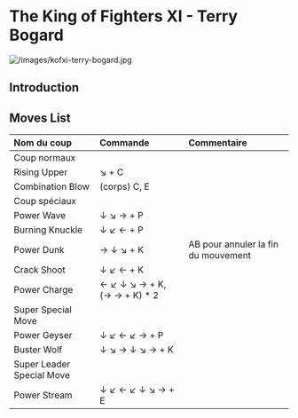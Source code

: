 # The King of Fighters XI - Terry Bogard

![](/images/kofxi-terry-bogard.jpg "/images/kofxi-terry-bogard.jpg")

## Introduction

## Moves List

| Nom du coup               | Commande                      | Commentaire                         |
|:--------------------------|:------------------------------|:------------------------------------|
| Coup normaux              |                               |                                     |
| Rising Upper              | ↘ + C                         |                                     |
| Combination Blow          | (corps) C, E                  |                                     |
| Coup spéciaux             |                               |                                     |
| Power Wave                | ↓ ↘ → + P                     |                                     |
| Burning Knuckle           | ↓ ↙ ← + P                     |                                     |
| Power Dunk                | → ↓ ↘ + K                     | AB pour annuler la fin du mouvement |
| Crack Shoot               | ↓ ↙ ← + K                     |                                     |
| Power Charge              | ← ↙ ↓ ↘ → + K, (→ → + K) \* 2 |                                     |
| Super Special Move        |                               |                                     |
| Power Geyser              | ↓ ↙ ← ↙ → + P                 |                                     |
| Buster Wolf               | ↓ ↘ → ↓ ↘ → + K               |                                     |
| Super Leader Special Move |                               |                                     |
| Power Stream              | ↓ ↙ ← ↙ ↓ ↘ → + E             |                                     |
